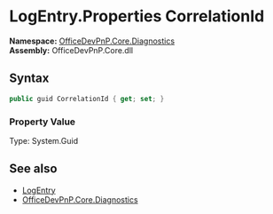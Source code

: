 # LogEntry.Properties CorrelationId
**Namespace:** [OfficeDevPnP.Core.Diagnostics](OfficeDevPnP.Core.Diagnostics.md)  
**Assembly:** OfficeDevPnP.Core.dll  
## Syntax
```C#
public guid CorrelationId { get; set; }
```

### Property Value
Type: System.Guid  

## See also
- [LogEntry](OfficeDevPnP.Core.Diagnostics.LogEntry.md) 
- [OfficeDevPnP.Core.Diagnostics](OfficeDevPnP.Core.Diagnostics.md)
